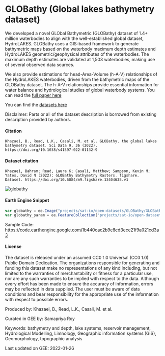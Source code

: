 # GLOBathy (Global lakes bathymetry dataset)

We developed a novel GLObal Bathymetric (GLOBathy) dataset of 1.4+ million waterbodies to align with the well-established global dataset, HydroLAKES. GLOBathy uses a GIS-based framework to generate bathymetric maps based on the waterbody maximum depth estimates and HydroLAKES geometric/geophysical attributes of the waterbodies. The maximum depth estimates are validated at 1,503 waterbodies, making use of several observed data sources.

We also provide estimations for head-Area-Volume (h-A-V) relationships of the HydroLAKES waterbodies, driven from the bathymetric maps of the GLOBathy dataset. The h-A-V relationships provide essential information for water balance and hydrological studies of global waterbody systems. You can read the [full paper here](https://www.nature.com/articles/s41597-022-01132-9)

You can find the [datasets here](https://springernature.figshare.com/articles/dataset/GLOBathy_Bathymetry_Rasters/13404635)

Disclaimer: Parts or all of the dataset description is borrowed from existing description provided by authors.

#### Citation

```
Khazaei, B., Read, L.K., Casali, M. et al. GLOBathy, the global lakes bathymetry dataset. Sci Data 9, 36 (2022).
https://doi.org/10.1038/s41597-022-01132-9
```

#### Dataset citation

```
Khazaei, Bahram; Read, Laura K; Casali, Matthew; Sampson, Kevin M; Yates, David N (2022): GLOBathy Bathymetry Rasters. figshare.
Dataset. https://doi.org/10.6084/m9.figshare.13404635.v1
```

![globathy](https://user-images.githubusercontent.com/6677629/176226039-1b9fb8fa-4017-4f89-9347-d7cf268bb24d.gif)

#### Earth Engine Snippet

```js
var globathy = ee.Image("projects/sat-io/open-datasets/GLOBathy/GLOBathy_bathymetry");
var globathy_param = ee.FeatureCollection("projects/sat-io/open-datasets/GLOBathy/GLOBathy_basic_parameters");
```

Sample Code: https://code.earthengine.google.com/1b440cac2b9e8cd3ece21f9a021cd3a3


#### License

The dataset is released under an assumed CC0 1.0 Universal (CC0 1.0) Public Domain Dedication. The organizations responsible for generating and funding this dataset make no representations of any kind including, but not limited to the warranties of merchantability or fitness for a particular use, nor are any such warranties to be implied with respect to the data. Although every effort has been made to ensure the accuracy of information, errors may be reflected in data supplied. The user must be aware of data conditions and bear responsibility for the appropriate use of the information with respect to possible errors.

Produced by: Khazaei, B., Read, L.K., Casali, M. et al.

Curated in GEE by: Samapriya Roy

Keywords: bathymetry and depth, lake systems, reservoir management, Hydrological Modelling, Limnology, Geographic information systems (GIS), Geomorphology, topographic analysis

Last updated on GEE: 2022-01-26
